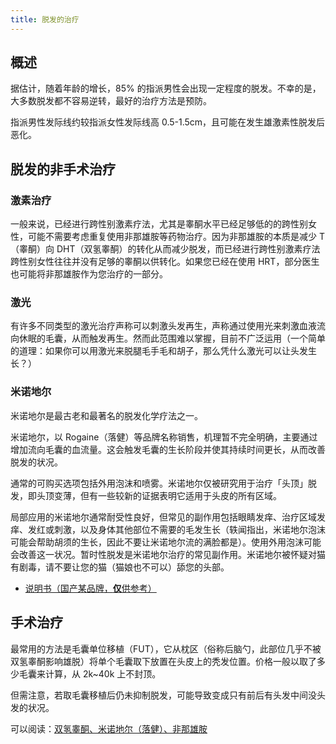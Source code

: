 ```yaml
---
title: 脱发的治疗
---
```


## 概述

据估计，随着年龄的增长，85% 的指派男性会出现一定程度的脱发。不幸的是，大多数脱发都不容易逆转，最好的治疗方法是预防。

指派男性发际线约较指派女性发际线高 0.5-1.5cm，且可能在发生雄激素性脱发后恶化。

## 脱发的非手术治疗

### 激素治疗

一般来说，已经进行跨性别激素疗法，尤其是睾酮水平已经足够低的的跨性别女性，可能不需要考虑重复使用非那雄胺等药物治疗。因为非那雄胺的本质是减少 T（睾酮）向 DHT（双氢睾酮）的转化从而减少脱发，而已经进行跨性别激素疗法跨性别女性往往并没有足够的睾酮以供转化。如果您已经在使用 HRT，部分医生也可能将非那雄胺作为您治疗的一部分。

### 激光

有许多不同类型的激光治疗声称可以刺激头发再生，声称通过使用光来刺激血液流向休眠的毛囊，从而触发再生。然而此范围难以掌握，目前不广泛运用（一个简单的道理：如果你可以用激光来脱腿毛手毛和胡子，那么凭什么激光可以让头发生长？）

### 米诺地尔

米诺地尔是最古老和最著名的脱发化学疗法之一。

米诺地尔，以 Rogaine（落健）等品牌名称销售，机理暂不完全明确，主要通过增加流向毛囊的血流量。这会触发毛囊的生长阶段并使其持续时间更长，从而改善脱发的状况。

通常的可购买选项包括外用泡沫和喷雾。米诺地尔仅被研究用于治疗「头顶」脱发，即头顶变薄，但有一些较新的证据表明它适用于头皮的所有区域。

局部应用的米诺地尔通常耐受性良好，但常见的副作用包括眼睛发痒、治疗区域发痒、发红或刺激，以及身体其他部位不需要的毛发生长（轶闻指出，米诺地尔泡沫可能会帮助胡须的生长，因此不要让米诺地尔流的满脸都是）。使用外用泡沫可能会改善这一状况。暂时性脱发是米诺地尔治疗的常见副作用。米诺地尔被怀疑对猫有剧毒，请不要让您的猫（猫娘也不可以）舔您的头部。

- [说明书（国产某品牌，**仅**供参考）](/images/medicine/hair-loss-med/minoxidil.jpg)

## 手术治疗

最常用的方法是毛囊单位移植（FUT），它从枕区（俗称后脑勺，此部位几乎不被双氢睾酮影响雄脱）将单个毛囊取下放置在头皮上的秃发位置。价格一般以取了多少毛囊来计算，从 2k~40k 上不封顶。

但需注意，若取毛囊移植后仍未抑制脱发，可能导致变成只有前后有头发中间没头发的状况。

可以阅读：[双氢睾酮、米诺地尔（落健）、非那雄胺](https://ftm.wiki/archives/484)
